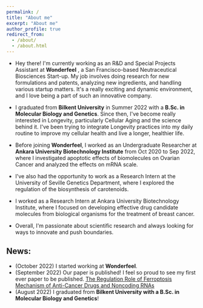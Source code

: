 ```yaml
---
permalink: /
title: "About me"
excerpt: "About me"
author_profile: true
redirect_from: 
  - /about/
  - /about.html
---
```

* Hey there! I'm currently working as an R&D and Special Projects Assistant at **Wonderfeel** , a San Francisco-based Neutraceutical Biosciences Start-up. My job involves doing research for new formulations and patents, analyzing new ingredients, and handling various startup matters. It's a really exciting and dynamic environment, and I love being a part of such an innovative company.

* I graduated from **Bilkent University** in Summer 2022 with a **B.Sc. in Molecular Biology and Genetics**. Since then, I've become really interested in Longevity, particularly Cellular Aging and the science behind it. I've been trying to integrate Longevity practices into my daily routine to improve my cellular health and live a longer, healthier life.

* Before joining **Wonderfeel**, I worked as an Undergraduate Researcher at **Ankara University Biotechnology Institute** from Oct 2020 to Sep 2022, where I investigated apoptotic effects of biomolecules on Ovarian Cancer and analyzed the effects on mRNA scale. 

* I've also had the opportunity to work as a Research Intern at the University of Seville Genetics Department, where I explored the regulation of the biosynthesis of carotenoids. 

* I worked as a Research Intern at Ankara University Biotechnology Institute, where I focused on developing effective drug candidate molecules from biological organisms for the treatment of breast cancer.

* Overall, I'm passionate about scientific research and always looking for ways to innovate and push boundaries.



## News:
* (October 2022) I started working at **Wonderfeel**. 
* (September 2022) Our paper is published! I feel so proud to see my first ever paper to be published. [The Regulation Role of Ferroptosis Mechanism of Anti-Cancer Drugs and Noncoding RNAs](https://www.ingentaconnect.com/content/ben/cmc/2023/00000030/00000014/art00004;jsessionid=7nbdgdbr79h65.x-ic-live-03)
* (August 2022) I graduated from **Bilkent University with a B.Sc. in Molecular Biology and Genetics**!
